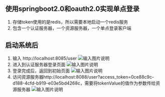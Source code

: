 ## 使用springboot2.0和oauth2.0实现单点登录

1. 存储token使用的是redis，所以需要本地启动一个redis服务
2. 包含一个认证服务器，一个资源服务器，一个单点登录客户端

## 启动系统后
1. 输入 http://localhost:8085/user
![输入图片说明](https://gitee.com/uploads/images/2018/0409/141418_2a3845ce_1305332.png "屏幕截图.png")
2. 进入到认证服务器登录页面
![输入图片说明](https://gitee.com/uploads/images/2018/0409/141506_bf39dfc5_1305332.png "屏幕截图.png")
3. 登录完成后，返回到初始页面
![输入图片说明](https://gitee.com/uploads/images/2018/0409/141655_d8533afd_1305332.png "屏幕截图.png")
4. 访问资源服务器http://localhost:8088/user?access_token=0ce88c9c-d188-4cfd-b919-e03e5bd4268c，需要将tokenValue的值作为参数传给资源服务器
![输入图片说明](https://gitee.com/uploads/images/2018/0409/141810_0ce4ccd2_1305332.png "屏幕截图.png")